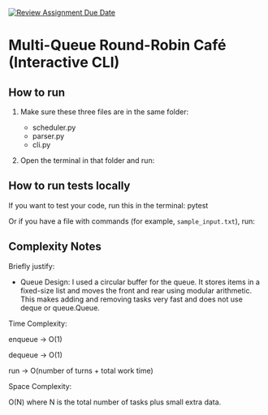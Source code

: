 [![Review Assignment Due Date](https://classroom.github.com/assets/deadline-readme-button-22041afd0340ce965d47ae6ef1cefeee28c7c493a6346c4f15d667ab976d596c.svg)](https://classroom.github.com/a/JWEh_q2R)
# Multi-Queue Round-Robin Café (Interactive CLI)

## How to run
1. Make sure these three files are in the same folder:
   - scheduler.py  
   - parser.py  
   - cli.py  

2. Open the terminal in that folder and run:


## How to run tests locally
If you want to test your code, run this in the terminal:
pytest

Or if you have a file with commands (for example, `sample_input.txt`), run:



## Complexity Notes
Briefly justify:

- Queue Design:
I used a circular buffer for the queue.
It stores items in a fixed-size list and moves the front and rear using modular arithmetic.
This makes adding and removing tasks very fast and does not use deque or queue.Queue.

Time Complexity:

enqueue → O(1)

dequeue → O(1)

run → O(number of turns + total work time)

Space Complexity:

O(N) where N is the total number of tasks plus small extra data.
